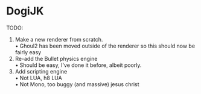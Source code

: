 # DogiJK

TODO:
1. Make a new renderer from scratch.  
	• Ghoul2 has been moved outside of the renderer so this should now be fairly easy  
2. Re-add the Bullet physics engine  
	• Should be easy, I've done it before, albeit poorly.  
3. Add scripting engine  
	• Not LUA, h8 LUA  
	• Not Mono, too buggy (and massive) jesus christ  
